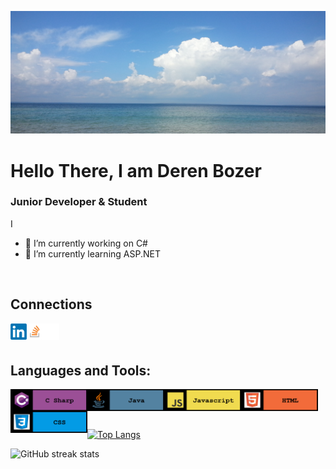 
![Junior Developer](https://raw.githubusercontent.com/DerenB/DerenB/main/Banner_Picture.jpg)

# Hello There, I am Deren Bozer
### Junior Developer & Student

I 

- 🔭 I’m currently working on C# 
- 🌱 I’m currently learning ASP.NET 
<br>

## Connections
<a href="https://www.linkedin.com/in/deren-bozer/" target="_blank"><img align="left" alt="LinkedIn" width="26px" height="26px" src="https://raw.githubusercontent.com/DerenB/DerenB/main/Icons/linkedin.png" /></a>
<a href="https://stackoverflow.com/users/11200351/deren-bozer" target="_blank"><img align="left" alt="StackOverFlow" width="26px" height="26px" src="https://raw.githubusercontent.com/DerenB/DerenB/main/Icons/stack.png" /></a>
<a href="https://codepen.io/dbozer" target="_blank"><img align="left" alt="CodePen" width="26px" height="26px" src="https://raw.githubusercontent.com/DerenB/DerenB/main/Icons/codepen.png" /></a>
<br>
<br>

## Languages and Tools: 
<img align="left" alt="C#" width="123px" height="35px" src="https://raw.githubusercontent.com/DerenB/DerenB/main/Icons/csharpbanner.png" />
<img align="left" alt="C#" width="123px" height="35px" src="https://raw.githubusercontent.com/DerenB/DerenB/main/Icons/javabanner.png" />
<img align="left" alt="C#" width="123px" height="35px" src="https://raw.githubusercontent.com/DerenB/DerenB/main/Icons/javascriptbanner.png" />
<img align="left" alt="C#" width="123px" height="35px" src="https://raw.githubusercontent.com/DerenB/DerenB/main/Icons/htmlbanner.png" />
<img align="left" alt="C#" width="123px" height="35px" src="https://raw.githubusercontent.com/DerenB/DerenB/main/Icons/cssbanner.png" />
<br>
<br>

##

[![Top Langs](https://github-readme-stats.vercel.app/api/top-langs/?username=DerenB)](https://github.com/anuraghazra/github-readme-stats)

![GitHub streak stats](https://github-readme-streak-stats.herokuapp.com/?user=DerenB)  

